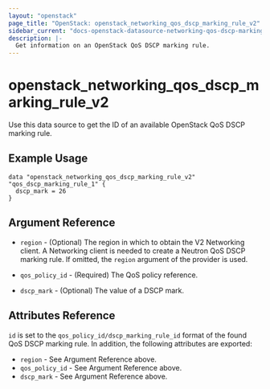 ```yaml
---
layout: "openstack"
page_title: "OpenStack: openstack_networking_qos_dscp_marking_rule_v2"
sidebar_current: "docs-openstack-datasource-networking-qos-dscp-marking-rule-v2"
description: |-
  Get information on an OpenStack QoS DSCP marking rule.
---
```


# openstack\_networking\_qos\_dscp\_marking\_rule\_v2

Use this data source to get the ID of an available OpenStack QoS DSCP marking rule.

## Example Usage

```hcl
data "openstack_networking_qos_dscp_marking_rule_v2" "qos_dscp_marking_rule_1" {
  dscp_mark = 26
}
```

## Argument Reference

* `region` - (Optional) The region in which to obtain the V2 Networking client.
    A Networking client is needed to create a Neutron QoS DSCP marking rule. If omitted, the
    `region` argument of the provider is used.

* `qos_policy_id` - (Required) The QoS policy reference.

* `dscp_mark` - (Optional) The value of a DSCP mark.


## Attributes Reference

`id` is set to the `qos_policy_id/dscp_marking_rule_id` format of the found QoS DSCP marking rule.
In addition, the following attributes are exported:

* `region` - See Argument Reference above.
* `qos_policy_id` - See Argument Reference above.
* `dscp_mark` - See Argument Reference above.